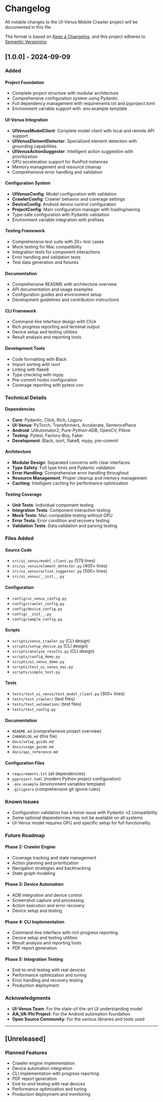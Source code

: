 # Changelog

All notable changes to the UI-Venus Mobile Crawler project will be documented in this file.

The format is based on [Keep a Changelog](https://keepachangelog.com/en/1.0.0/),
and this project adheres to [Semantic Versioning](https://semver.org/spec/v2.0.0.html).

## [1.0.0] - 2024-09-09

### Added

#### Project Foundation
- Complete project structure with modular architecture
- Comprehensive configuration system using Pydantic
- Full dependency management with requirements.txt and pyproject.toml
- Environment variable support with .env.example template

#### UI-Venus Integration
- **UIVenusModelClient**: Complete model client with local and remote API support
- **UIVenusElementDetector**: Specialized element detection with grounding capabilities
- **UIVenusActionSuggester**: Intelligent action suggestion with prioritization
- GPU acceleration support for RunPod instances
- Memory management and resource cleanup
- Comprehensive error handling and validation

#### Configuration System
- **UIVenusConfig**: Model configuration with validation
- **CrawlerConfig**: Crawler behavior and coverage settings
- **DeviceConfig**: Android device control configuration
- **ProjectConfig**: Main configuration manager with loading/saving
- Type-safe configuration with Pydantic validation
- Environment variable integration with prefixes

#### Testing Framework
- Comprehensive test suite with 20+ test cases
- Mock testing for Mac compatibility
- Integration tests for component interactions
- Error handling and validation tests
- Test data generation and fixtures

#### Documentation
- Comprehensive README with architecture overview
- API documentation and usage examples
- Configuration guides and environment setup
- Development guidelines and contribution instructions

#### CLI Framework
- Command-line interface design with Click
- Rich progress reporting and terminal output
- Device setup and testing utilities
- Result analysis and reporting tools

#### Development Tools
- Code formatting with Black
- Import sorting with isort
- Linting with flake8
- Type checking with mypy
- Pre-commit hooks configuration
- Coverage reporting with pytest-cov

### Technical Details

#### Dependencies
- **Core**: Pydantic, Click, Rich, Loguru
- **UI-Venus**: PyTorch, Transformers, Accelerate, SentencePiece
- **Android**: UIAutomator2, Pure-Python-ADB, OpenCV, Pillow
- **Testing**: Pytest, Factory-Boy, Faker
- **Development**: Black, isort, flake8, mypy, pre-commit

#### Architecture
- **Modular Design**: Separated concerns with clear interfaces
- **Type Safety**: Full type hints and Pydantic validation
- **Error Handling**: Comprehensive error handling throughout
- **Resource Management**: Proper cleanup and memory management
- **Caching**: Intelligent caching for performance optimization

#### Testing Coverage
- **Unit Tests**: Individual component testing
- **Integration Tests**: Component interaction testing
- **Mock Tests**: Mac-compatible testing without GPU
- **Error Tests**: Error condition and recovery testing
- **Validation Tests**: Data validation and parsing testing

### Files Added

#### Source Code
- `src/ui_venus/model_client.py` (579 lines)
- `src/ui_venus/element_detector.py` (400+ lines)
- `src/ui_venus/action_suggester.py` (500+ lines)
- `src/ui_venus/__init__.py`

#### Configuration
- `config/ui_venus_config.py`
- `config/crawler_config.py`
- `config/device_config.py`
- `config/__init__.py`
- `config/sample_config.py`

#### Scripts
- `scripts/venus_crawler.py` (CLI design)
- `scripts/setup_device.py` (CLI design)
- `scripts/analyze_results.py` (CLI design)
- `scripts/config_demo.py`
- `scripts/ui_venus_demo.py`
- `scripts/test_ui_venus_mac.py`
- `scripts/simple_test.py`

#### Tests
- `tests/test_ui_venus/test_model_client.py` (300+ lines)
- `tests/test_crawler/` (test files)
- `tests/test_automation/` (test files)
- `tests/test_config.py`

#### Documentation
- `README.md` (comprehensive project overview)
- `CHANGELOG.md` (this file)
- `docs/setup_guide.md`
- `docs/usage_guide.md`
- `docs/api_reference.md`

#### Configuration Files
- `requirements.txt` (all dependencies)
- `pyproject.toml` (modern Python project configuration)
- `.env.example` (environment variables template)
- `.gitignore` (comprehensive git ignore rules)

### Known Issues

- Configuration validation has a minor issue with Pydantic v2 compatibility
- Some optional dependencies may not be available on all systems
- UI-Venus model requires GPU and specific setup for full functionality

### Future Roadmap

#### Phase 2: Crawler Engine
- Coverage tracking and state management
- Action planning and prioritization
- Navigation strategies and backtracking
- State graph modeling

#### Phase 3: Device Automation
- ADB integration and device control
- Screenshot capture and processing
- Action execution and error recovery
- Device setup and testing

#### Phase 4: CLI Implementation
- Command-line interface with rich progress reporting
- Device setup and testing utilities
- Result analysis and reporting tools
- PDF report generation

#### Phase 5: Integration Testing
- End-to-end testing with real devices
- Performance optimization and tuning
- Error handling and recovery testing
- Production deployment

### Acknowledgments

- **UI-Venus Team**: For the state-of-the-art UI understanding model
- **AA_VA-Phi Project**: For the Android automation foundation
- **Open Source Community**: For the various libraries and tools used

---

## [Unreleased]

### Planned Features
- Crawler engine implementation
- Device automation integration
- CLI implementation with progress reporting
- PDF report generation
- End-to-end testing with real devices
- Performance optimization and tuning
- Production deployment and monitoring
